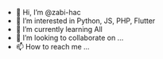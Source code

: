 - 👋 Hi, I’m @zabi-hac
- 👀 I’m interested in Python, JS, PHP, Flutter
- 🌱 I’m currently learning All 
- 💞️ I’m looking to collaborate on ...
- 📫 How to reach me ...

<!---
zabi-hac/zabi-hac is a ✨ special ✨ repository because its `README.md` (this file) appears on your GitHub profile.
You can click the Preview link to take a look at your changes.
--->
